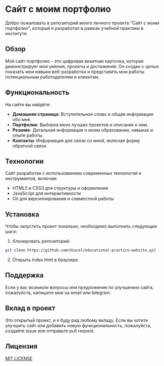 # Сайт с моим портфолио

Добро пожаловать в репозиторий моего личного проекта "Сайт с моим портфолио", который я разработал в рамках учебной практики в институте.

## Обзор

Мой сайт-портфолио - это цифровая визитная карточка, которая демонстрирует мои умения, проекты и достижения. Он создан с целью показать мои навыки веб-разработки и представить мои работы потенциальным работодателям и клиентам.

## Функциональность

На сайте вы найдёте:

- **Домашняя страница**: Вступительное слово и общая информация обо мне.
- **Портфолио**: Выборка моих лучших проектов и описания к ним.
- **Резюме**: Детальная информация о моем образовании, навыках и опыте работы.
- **Контакты**: Информация для связи со мной, включая форму обратной связи.

## Технологии

Сайт разработан с использованием современных технологий и инструментов, включая:

- HTML5 и CSS3 для структуры и оформления
- JavaScript для интерактивности
- Git для версионирования и совместной работы

## Установка

Чтобы запустить проект локально, необходимо выполнить следующие шаги:

1. Клонировать репозиторий:
```bash
git clone https://github.com/diacel/educational-practice-website.git
```
2. Открыть index.html в браузере.

## Поддержка

Если у вас возникли вопросы или предложения по улучшению сайта, пожалуйста, напишите мне на email или telegram.

## Вклад в проект

Это открытый проект, и я буду рад любому вкладу. Если вы хотите улучшить сайт или добавить новую функциональность, пожалуйста, создайте issue или отправьте pull request.

## Лицензия

[MIT LICENSE](LICENSE)